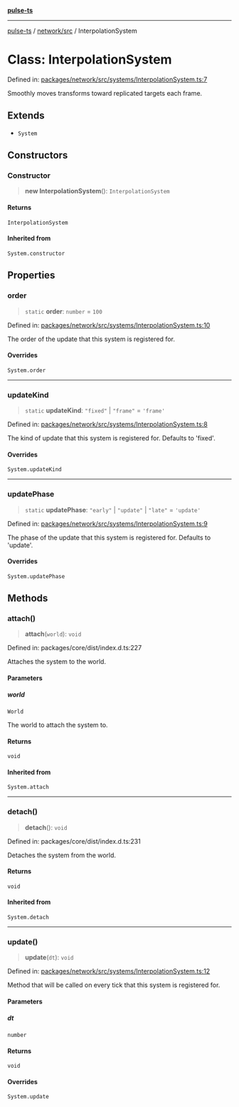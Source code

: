 [**pulse-ts**](../../../README.md)

***

[pulse-ts](../../../README.md) / [network/src](../README.md) / InterpolationSystem

# Class: InterpolationSystem

Defined in: [packages/network/src/systems/InterpolationSystem.ts:7](https://github.com/jlehett/pulse-ts/blob/d786433c7cb88fe7c30a7029f46dff58815931cc/packages/network/src/systems/InterpolationSystem.ts#L7)

Smoothly moves transforms toward replicated targets each frame.

## Extends

- `System`

## Constructors

### Constructor

> **new InterpolationSystem**(): `InterpolationSystem`

#### Returns

`InterpolationSystem`

#### Inherited from

`System.constructor`

## Properties

### order

> `static` **order**: `number` = `100`

Defined in: [packages/network/src/systems/InterpolationSystem.ts:10](https://github.com/jlehett/pulse-ts/blob/d786433c7cb88fe7c30a7029f46dff58815931cc/packages/network/src/systems/InterpolationSystem.ts#L10)

The order of the update that this system is registered for.

#### Overrides

`System.order`

***

### updateKind

> `static` **updateKind**: `"fixed"` \| `"frame"` = `'frame'`

Defined in: [packages/network/src/systems/InterpolationSystem.ts:8](https://github.com/jlehett/pulse-ts/blob/d786433c7cb88fe7c30a7029f46dff58815931cc/packages/network/src/systems/InterpolationSystem.ts#L8)

The kind of update that this system is registered for.
Defaults to 'fixed'.

#### Overrides

`System.updateKind`

***

### updatePhase

> `static` **updatePhase**: `"early"` \| `"update"` \| `"late"` = `'update'`

Defined in: [packages/network/src/systems/InterpolationSystem.ts:9](https://github.com/jlehett/pulse-ts/blob/d786433c7cb88fe7c30a7029f46dff58815931cc/packages/network/src/systems/InterpolationSystem.ts#L9)

The phase of the update that this system is registered for.
Defaults to 'update'.

#### Overrides

`System.updatePhase`

## Methods

### attach()

> **attach**(`world`): `void`

Defined in: packages/core/dist/index.d.ts:227

Attaches the system to the world.

#### Parameters

##### world

`World`

The world to attach the system to.

#### Returns

`void`

#### Inherited from

`System.attach`

***

### detach()

> **detach**(): `void`

Defined in: packages/core/dist/index.d.ts:231

Detaches the system from the world.

#### Returns

`void`

#### Inherited from

`System.detach`

***

### update()

> **update**(`dt`): `void`

Defined in: [packages/network/src/systems/InterpolationSystem.ts:12](https://github.com/jlehett/pulse-ts/blob/d786433c7cb88fe7c30a7029f46dff58815931cc/packages/network/src/systems/InterpolationSystem.ts#L12)

Method that will be called on every tick that this system is registered for.

#### Parameters

##### dt

`number`

#### Returns

`void`

#### Overrides

`System.update`
